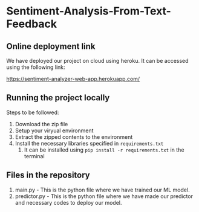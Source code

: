 # Sentiment-Analysis-From-Text-Feedback
## Online deployment link
We have deployed our project on cloud using heroku. It can be accessed using the following link:

https://sentiment-analyzer-web-app.herokuapp.com/

## Running the project locally
Steps to be followed:
1. Download the zip file
2. Setup your viryual environment
3. Extract the zipped contents to the environment
4. Install the necessary libraries specified in ```requirements.txt```
      1. It can be installed using ```pip install -r requirements.txt``` in the terminal

## Files in the repository
1. main.py - This is the python file where we have trained our ML model.
1. predictor.py - This is the python file where we have made our predictor and necessary codes to deploy our model.
